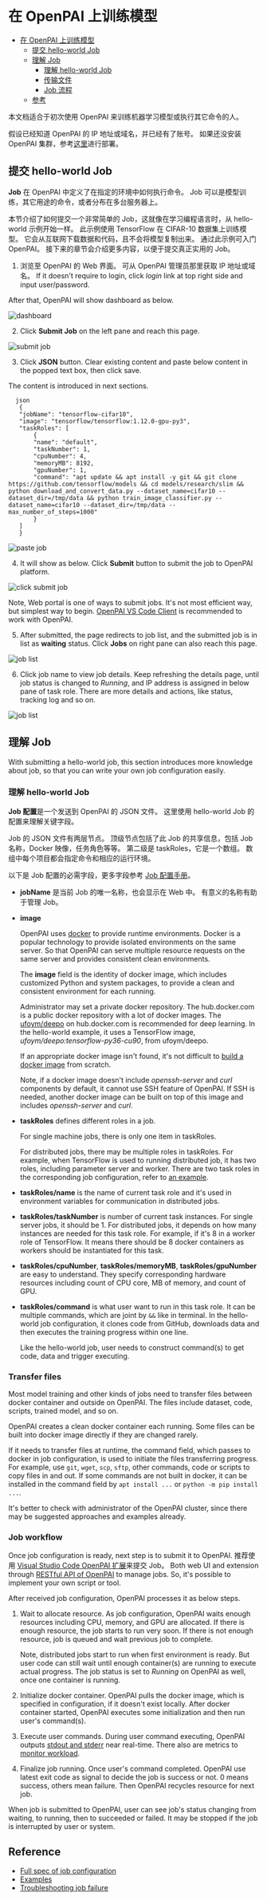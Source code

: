 <!--
  Copyright (c) Microsoft Corporation
  All rights reserved.

  MIT License

  Permission is hereby granted, free of charge, to any person obtaining a copy of this software and associated
  documentation files (the "Software"), to deal in the Software without restriction, including without limitation
  the rights to use, copy, modify, merge, publish, distribute, sublicense, and/or sell copies of the Software, and
  to permit persons to whom the Software is furnished to do so, subject to the following conditions:
  The above copyright notice and this permission notice shall be included in all copies or substantial portions of the Software.

  THE SOFTWARE IS PROVIDED *AS IS*, WITHOUT WARRANTY OF ANY KIND, EXPRESS OR IMPLIED, INCLUDING
  BUT NOT LIMITED TO THE WARRANTIES OF MERCHANTABILITY, FITNESS FOR A PARTICULAR PURPOSE AND
  NONINFRINGEMENT. IN NO EVENT SHALL THE AUTHORS OR COPYRIGHT HOLDERS BE LIABLE FOR ANY CLAIM,
  DAMAGES OR OTHER LIABILITY, WHETHER IN AN ACTION OF CONTRACT, TORT OR OTHERWISE, ARISING FROM,
  OUT OF OR IN CONNECTION WITH THE SOFTWARE OR THE USE OR OTHER DEALINGS IN THE SOFTWARE.
-->

# 在 OpenPAI 上训练模型

- [在 OpenPAI 上训练模型](#train-models-on-openpai) 
  - [提交 hello-world Job](#submit-a-hello-world-job)
  - [理解 Job](#understand-job) 
    - [理解 hello-world Job](#learn-hello-world-job)
    - [传输文件](#transfer-files)
    - [Job 流程](#job-workflow)
  - [参考](#reference)

本文档适合于初次使用 OpenPAI 来训练机器学习模型或执行其它命令的人。

假设已经知道 OpenPAI 的 IP 地址或域名，并已经有了账号。 如果还没安装 OpenPAI 集群，参考[这里](../../../README_zh_CN.md#部署)进行部署。

## 提交 hello-world Job

**Job** 在 OpenPAI 中定义了在指定的环境中如何执行命令。 Job 可以是模型训练，其它用途的命令，或者分布在多台服务器上。

本节介绍了如何提交一个非常简单的 Job，这就像在学习编程语言时，从 hello-world 示例开始一样。 此示例使用 TensorFlow 在 CIFAR-10 数据集上训练模型。 它会从互联网下载数据和代码，且不会将模型复制出来。 通过此示例可入门 OpenPAI。 接下来的章节会介绍更多内容，以便于提交真正实用的 Job。

1. 浏览至 OpenPAI 的 Web 界面。 可从 OpenPAI 管理员那里获取 IP 地址或域名。 If it doesn't require to login, click *login* link at top right side and input user/password.
  
  After that, OpenPAI will show dashboard as below.
  
  ![dashboard](imgs/web_dashboard.png)

2. Click **Submit Job** on the left pane and reach this page.
  
  ![submit job](imgs/web_submit_job.png)

3. Click **JSON** button. Clear existing content and paste below content in the popped text box, then click save.
  
  The content is introduced in next sections.
  
      json
       {
       "jobName": "tensorflow-cifar10",
       "image": "tensorflow/tensorflow:1.12.0-gpu-py3",
       "taskRoles": [
           {
           "name": "default",
           "taskNumber": 1,
           "cpuNumber": 4,
           "memoryMB": 8192,
           "gpuNumber": 1,
           "command": "apt update && apt install -y git && git clone https://github.com/tensorflow/models && cd models/research/slim && python download_and_convert_data.py --dataset_name=cifar10 --dataset_dir=/tmp/data && python train_image_classifier.py --dataset_name=cifar10 --dataset_dir=/tmp/data --max_number_of_steps=1000"
           }
       ]
       }
  
  ![paste job](imgs/web_paste_json.png)

4. It will show as below. Click **Submit** button to submit the job to OpenPAI platform.
  
  ![click submit job](imgs/web_click_submit_job.png)
  
  Note, Web portal is one of ways to submit jobs. It's not most efficient way, but simplest way to begin. [OpenPAI VS Code Client](../../contrib/pai_vscode/VSCodeExt.md) is recommended to work with OpenPAI.

5. After submitted, the page redirects to job list, and the submitted job is in list as **waiting** status. Click **Jobs** on right pane can also reach this page.
  
  ![job list](imgs/web_job_list.png)

6. Click job name to view job details. Keep refreshing the details page, until job status is changed to *Running*, and IP address is assigned in below pane of task role. There are more details and actions, like status, tracking log and so on.
  
  ![job list](imgs/web_job_details.png)

## 理解 Job

With submitting a hello-world job, this section introduces more knowledge about job, so that you can write your own job configuration easily.

### 理解 hello-world Job

**Job 配置**是一个发送到 OpenPAI 的 JSON 文件。 这里使用 hello-world Job 的配置来理解关键字段。

Job 的 JSON 文件有两层节点。 顶级节点包括了此 Job 的共享信息，包括 Job 名称，Docker 映像，任务角色等等。 第二级是 taskRoles，它是一个数组。 数组中每个项目都会指定命令和相应的运行环境。

以下是 Job 配置的必需字段，更多字段参考 [Job 配置手册](../job_tutorial.md)。

- **jobName** 是当前 Job 的唯一名称，也会显示在 Web 中。 有意义的名称有助于管理 Job。

- **image**
  
  OpenPAI uses [docker](https://www.docker.com/why-docker) to provide runtime environments. Docker is a popular technology to provide isolated environments on the same server. So that OpenPAI can serve multiple resource requests on the same server and provides consistent clean environments.
  
  The **image** field is the identity of docker image, which includes customized Python and system packages, to provide a clean and consistent environment for each running.
  
  Administrator may set a private docker repository. The hub.docker.com is a public docker repository with a lot of docker images. The [ufoym/deepo](https://hub.docker.com/r/ufoym/deepo) on hub.docker.com is recommended for deep learning. In the hello-world example, it uses a TensorFlow image, *ufoym/deepo:tensorflow-py36-cu90*, from ufoym/deepo.
  
  If an appropriate docker image isn't found, it's not difficult to [build a docker image](../job_docker_env.md) from scratch.
  
  Note, if a docker image doesn't include *openssh-server* and *curl* components by default, it cannot use SSH feature of OpenPAI. If SSH is needed, another docker image can be built on top of this image and includes *openssh-server* and *curl*.

- **taskRoles** defines different roles in a job.
  
  For single machine jobs, there is only one item in taskRoles.
  
  For distributed jobs, there may be multiple roles in taskRoles. For example, when TensorFlow is used to running distributed job, it has two roles, including parameter server and worker. There are two task roles in the corresponding job configuration, refer to [an example](../job_tutorial.md#a-complete-example).

- **taskRoles/name** is the name of current task role and it's used in environment variables for communication in distributed jobs.

- **taskRoles/taskNumber** is number of current task instances. For single server jobs, it should be 1. For distributed jobs, it depends on how many instances are needed for this task role. For example, if it's 8 in a worker role of TensorFlow. It means there should be 8 docker containers as workers should be instantiated for this task.

- **taskRoles/cpuNumber**, **taskRoles/memoryMB**, **taskRoles/gpuNumber** are easy to understand. They specify corresponding hardware resources including count of CPU core, MB of memory, and count of GPU.

- **taskRoles/command** is what user want to run in this task role. It can be multiple commands, which are joint by `&&` like in terminal. In the hello-world job configuration, it clones code from GitHub, downloads data and then executes the training progress within one line.
  
  Like the hello-world job, user needs to construct command(s) to get code, data and trigger executing.

### Transfer files

Most model training and other kinds of jobs need to transfer files between docker container and outside on OpenPAI. The files include dataset, code, scripts, trained model, and so on.

OpenPAI creates a clean docker container each running. Some files can be built into docker image directly if they are changed rarely.

If it needs to transfer files at runtime, the command field, which passes to docker in job configuration, is used to initiate the files transferring progress. For example, use `git`, `wget`, `scp`, `sftp`, other commands, code or scripts to copy files in and out. If some commands are not built in docker, it can be installed in the command field by `apt install ...` or `python -m pip install ...`.

It's better to check with administrator of the OpenPAI cluster, since there may be suggested approaches and examples already.

### Job workflow

Once job configuration is ready, next step is to submit it to OpenPAI. 推荐使用 [Visual Studio Code OpenPAI 扩展](../../../contrib/pai_vscode/VSCodeExt_zh_CN.md)来提交 Job。 Both web UI and extension through [RESTful API of OpenPAI](../rest-server/API.md) to manage jobs. So, it's possible to implement your own script or tool.

After received job configuration, OpenPAI processes it as below steps.

1. Wait to allocate resource. As job configuration, OpenPAI waits enough resources including CPU, memory, and GPU are allocated. If there is enough resource, the job starts to run very soon. If there is not enough resource, job is queued and wait previous job to complete.
  
      Note, distributed jobs start to run when first environment is ready. But user code can still wait until enough container(s) are running to execute actual progress. The job status is set to *Running* on OpenPAI as well, once one container is running.
      

2. Initialize docker container. OpenPAI pulls the docker image, which is specified in configuration, if it doesn't exist locally. After docker container started, OpenPAI executes some initialization and then run user's command(s).

3. Execute user commands. During user command executing, OpenPAI outputs [stdout and stderr](troubleshooting_job.md) near real-time. There also are metrics to [monitor workload](troubleshooting_job.md#how-to-check-job-log).

4. Finalize job running. Once user's command completed. OpenPAI use latest exit code as signal to decide the job is success or not. 0 means success, others mean failure. Then OpenPAI recycles resource for next job.

When job is submitted to OpenPAI, user can see job's status changing from waiting, to running, then to succeeded or failed. It may be stopped if the job is interrupted by user or system.

## Reference

- [Full spec of job configuration](../job_tutorial.md)
- [Examples](../../../examples)
- [Troubleshooting job failure](troubleshooting_job.md)